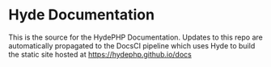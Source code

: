 # Hyde Documentation

This is the source for the HydePHP Documentation. Updates to this repo are automatically propagated to the DocsCI pipeline which uses Hyde to build the static site hosted at
https://hydephp.github.io/docs
